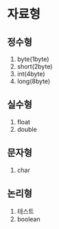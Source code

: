# 자료형

## 정수형

1. byte(1byte)
2. short(2byte)
3. int(4byte)
4. long(8byte)

## 실수형

1. float
2. double

## 문자형

1. char

## 논리형
1. 테스트
2. boolean
